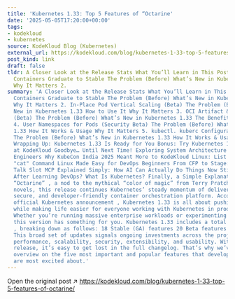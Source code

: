 ```yaml
---
title: 'Kubernetes 1.33: Top 5 Features of “Octarine'
date: '2025-05-05T17:20:00+00:00'
tags:
- kodekloud
- kubernetes
source: KodeKloud Blog (Kubernetes)
external_url: https://kodekloud.com/blog/kubernetes-1-33-top-5-features-of-octarine/
post_kind: link
draft: false
tldr: A Closer Look at the Release Stats What You’ll Learn in This Post 1. Sidecar
  Containers Graduate to Stable The Problem (Before) What’s New in Kubernetes 1.33
  Why It Matters 2.
summary: 'A Closer Look at the Release Stats What You’ll Learn in This Post 1. Sidecar
  Containers Graduate to Stable The Problem (Before) What’s New in Kubernetes 1.33
  Why It Matters 2. In-Place Pod Vertical Scaling (Beta) The Problem (Before) What’s
  New in Kubernetes 1.33 How to Use It Why It Matters 3. OCI Artifact & Image Volumes
  (Beta) The Problem (Before) What’s New in Kubernetes 1.33 The Benefits Why It Matters
  4. User Namespaces for Pods (Security Beta) The Problem (Before) What’s New in Kubernetes
  1.33 How It Works & Usage Why It Matters 5. kubectl. kuberc Configuration (Alpha)
  The Problem (Before) What’s New in Kubernetes 1.33 How It Works & Usage Why It Matters
  Wrapping Up: Kubernetes 1.33 Is Ready for You Bonus: Try Kubernetes 1.33 Right Now
  at KodeKloud Goodbye… Until Next Time! Exploring System Architecture for DevOps
  Engineers Why KubeCon India 2025 Meant More to KodeKloud Linux: List Disks Linux:
  "cat" Command Linux Made Easy for DevOps Beginners From CFP to Stage: Win Your Tech
  Talk Slot MCP Explained Simply: How AI Can Actually Do Things Now Still Not Job-Ready
  After Learning DevOps? What Is Kubernetes? Finally, a Simple Explanation! Code-named
  “Octarine” , a nod to the mythical “color of magic” from Terry Pratchett’s Discworld
  novels, this release continues Kubernetes’ steady momentum of delivering a scalable,
  secure, and developer-friendly container orchestration platform. According to the
  official Kubernetes announcement , Kubernetes 1.33 is all about pushing boundaries
  while making life easier for everyone working with Kubernetes in production environments.
  Whether you’re running massive enterprise workloads or experimenting in a dev cluster,
  this version has something for you. Kubernetes 1.33 includes a total of 64 enhancements
  , breaking down as follows: 18 Stable (GA) features 20 Beta features 24 Alpha features
  This broad set of updates signals ongoing investments across the project’s key pillars:
  performance, scalability, security, extensibility, and usability. With such a packed
  release, it’s easy to get lost in the full changelog. That’s why we’ve focused this
  overview on the five most important and popular features that developers and operators
  are most excited about.'
---
```

Open the original post ↗ https://kodekloud.com/blog/kubernetes-1-33-top-5-features-of-octarine/
